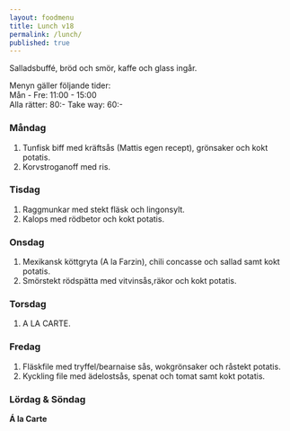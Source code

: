 ```yaml
---
layout: foodmenu
title: Lunch v18
permalink: /lunch/
published: true
---
```

Salladsbuffé, bröd och smör, kaffe och glass ingår.

Menyn gäller följande tider:  
Mån - Fre: 11:00 - 15:00  
Alla rätter: 80:- Take way: 60:-

### Måndag

1. Tunfisk biff med kräftsås (Mattis egen recept), grönsaker och kokt potatis.
2. Korvstroganoff med ris.

### Tisdag

1. Raggmunkar med stekt fläsk och lingonsylt.
2. Kalops med rödbetor och kokt potatis.

### Onsdag

1. Mexikansk köttgryta (A la Farzin), chili concasse och sallad samt kokt potatis.
2. Smörstekt rödspätta med vitvinsås,räkor och kokt potatis.

### Torsdag

1. A LA CARTE.

### Fredag

1. Fläskfile med tryffel/bearnaise sås, wokgrönsaker och råstekt potatis.
2. Kyckling file med ädelostsås, spenat och tomat samt kokt potatis.

### Lördag & Söndag

**Á la Carte**

